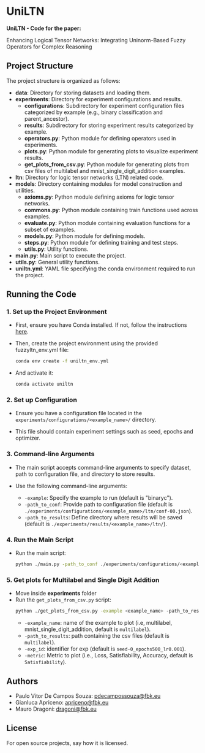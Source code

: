 # UniLTN

**UniLTN - Code for the paper:**

Enhancing Logical Tensor Networks: Integrating Uninorm-Based Fuzzy Operators for Complex Reasoning

## Project Structure

The project structure is organized as follows:

- **data**: Directory for storing datasets and loading them.
- **experiments**: Directory for experiment configurations and results.
  - **configurations**: Subdirectory for experiment configuration files categorized by example (e.g., binary classification and parent_ancestor).
  - **results**: Subdirectory for storing experiment results categorized by example.
  - **operators.py**: Python module for defining operators used in experiments.
  - **plots.py**: Python module for generating plots to visualize experiment results.
  - **get_plots_from_csv.py**: Python module for generating plots from csv files of multilabel and mnist_single_digit_addition examples.
- **ltn**: Directory for logic tensor networks (LTN) related code.
- **models**: Directory containing modules for model construction and utilities.
  - **axioms.py**: Python module defining axioms for logic tensor networks.
  - **commons.py**: Python module containing train functions used across examples.
  - **evaluate.py**: Python module containing evaluation functions for a subset of examples.
  - **models.py**: Python module for defining models.
  - **steps.py**: Python module for defining training and test steps.
  - **utils.py**: Utility functions.
- **main.py**: Main script to execute the project.
- **utils.py**: General utility functions.
- **uniltn.yml**: YAML file specifying the conda environment required to run the project.

## Running the Code

### 1. Set up the Project Environment

- First, ensure you have Conda installed. If not, follow the instructions [here](https://docs.conda.io/projects/conda/en/latest/user-guide/install/index.html).
- Then, create the project environment using the provided fuzzyltn_env.yml file:
  ```bash
  conda env create -f uniltn_env.yml
  ```

- And activate it:

  ```bash
  conda activate uniltn
  ```

### 2. Set up Configuration

- Ensure you have a configuration file located in the `experiments/configurations/<example_name>/` directory.

- This file should contain experiment settings such as seed, epochs and optimizer.

### 3. Command-line Arguments

- The main script accepts command-line arguments to specify dataset, path to configuration file, and directory to store results.

- Use the following command-line arguments:
  - `-example`: Specify the example to run (default is "binaryc").
  - `-path_to_conf`: Provide path to configuration file (default is `./experiments/configurations/<example_name>/ltn/conf-00.json`).
  - `-path_to_results`: Define directory where results will be saved (default is `./experiments/results/<example_name>/ltn/`).

### 4. Run the Main Script

- Run the main script:
  ```bash
  python ./main.py -path_to_conf ./experiments/configurations/<example_name>/ltn/conf-00.json -path_to_results ./experiments/results/<example_name>/ltn/ -example <example_name>

  ```

### 5. Get plots for Multilabel and Single Digit Addition

- Move inside **experiments** folder
- Run the `get_plots_from_csv.py` script:
  ```bash
  python ./get_plots_from_csv.py -example <example_name> -path_to_results <path_to_results> -metric <metric>  -exp_id <exp_id>

  ```
  - `-example_name`: name of the example to plot (i.e, multilabel, mnist_single_digit_addition, default is `multilabel`).
  - `-path_to_results`: path containing the csv files (default is `multilabel`).
  - `-exp_id`: identifier for exp (default is `seed-0_epochs500_lr0.001`).
  - `-metric`: Metric to plot (i.e., Loss, Satisfiability, Accuracy, default is `Satisfiability`).

## Authors
- Paulo Vitor De Campos Souza: pdecampossouza@fbk.eu
- Gianluca Apriceno: apriceno@fbk.eu
- Mauro Dragoni: dragoni@fbk.eu
## License
For open source projects, say how it is licensed.


